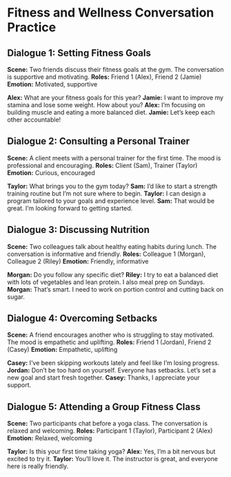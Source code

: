 # Fitness and Wellness Conversation Practice

## Dialogue 1: Setting Fitness Goals
**Scene:** Two friends discuss their fitness goals at the gym. The conversation is supportive and motivating.
**Roles:** Friend 1 (Alex), Friend 2 (Jamie)
**Emotion:** Motivated, supportive

**Alex:** What are your fitness goals for this year?
**Jamie:** I want to improve my stamina and lose some weight. How about you?
**Alex:** I’m focusing on building muscle and eating a more balanced diet.
**Jamie:** Let’s keep each other accountable!

## Dialogue 2: Consulting a Personal Trainer
**Scene:** A client meets with a personal trainer for the first time. The mood is professional and encouraging.
**Roles:** Client (Sam), Trainer (Taylor)
**Emotion:** Curious, encouraged

**Taylor:** What brings you to the gym today?
**Sam:** I’d like to start a strength training routine but I’m not sure where to begin.
**Taylor:** I can design a program tailored to your goals and experience level.
**Sam:** That would be great. I’m looking forward to getting started.

## Dialogue 3: Discussing Nutrition
**Scene:** Two colleagues talk about healthy eating habits during lunch. The conversation is informative and friendly.
**Roles:** Colleague 1 (Morgan), Colleague 2 (Riley)
**Emotion:** Friendly, informative

**Morgan:** Do you follow any specific diet?
**Riley:** I try to eat a balanced diet with lots of vegetables and lean protein. I also meal prep on Sundays.
**Morgan:** That’s smart. I need to work on portion control and cutting back on sugar.

## Dialogue 4: Overcoming Setbacks
**Scene:** A friend encourages another who is struggling to stay motivated. The mood is empathetic and uplifting.
**Roles:** Friend 1 (Jordan), Friend 2 (Casey)
**Emotion:** Empathetic, uplifting

**Casey:** I’ve been skipping workouts lately and feel like I’m losing progress.
**Jordan:** Don’t be too hard on yourself. Everyone has setbacks. Let’s set a new goal and start fresh together.
**Casey:** Thanks, I appreciate your support.

## Dialogue 5: Attending a Group Fitness Class
**Scene:** Two participants chat before a yoga class. The conversation is relaxed and welcoming.
**Roles:** Participant 1 (Taylor), Participant 2 (Alex)
**Emotion:** Relaxed, welcoming

**Taylor:** Is this your first time taking yoga?
**Alex:** Yes, I’m a bit nervous but excited to try it.
**Taylor:** You’ll love it. The instructor is great, and everyone here is really friendly.
